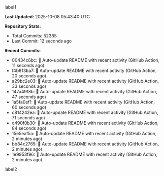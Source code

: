 
label1 
<!-- ACTIVITY_START -->
**Last Updated:** 2025-10-08 05:43:40 UTC

**Repository Stats:**
- Total Commits: 52385
- Last Commit: 12 seconds ago

**Recent Commits:**
- 00434c6bc: 🤖 Auto-update README with recent activity (GitHub Action, 11 seconds ago)
- f4b813ba7: 🤖 Auto-update README with recent activity (GitHub Action, 20 seconds ago)
- a29bc2e03: 🤖 Auto-update README with recent activity (GitHub Action, 33 seconds ago)
- 147a49f8b: 🤖 Auto-update README with recent activity (GitHub Action, 47 seconds ago)
- 1a5fa0ef1: 🤖 Auto-update README with recent activity (GitHub Action, 60 seconds ago)
- c814242ea: 🤖 Auto-update README with recent activity (GitHub Action, 71 seconds ago)
- c490f0b30: 🤖 Auto-update README with recent activity (GitHub Action, 84 seconds ago)
- 15e5eaf5a: 🤖 Auto-update README with recent activity (GitHub Action, 2 minutes ago)
- bb84c2765: 🤖 Auto-update README with recent activity (GitHub Action, 2 minutes ago)
- 1e9953f96: 🤖 Auto-update README with recent activity (GitHub Action, 2 minutes ago)
<!-- ACTIVITY_END -->

label2
